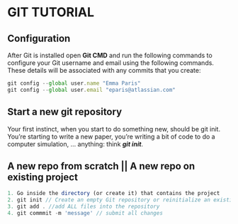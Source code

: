 # GIT TUTORIAL

## Configuration

After Git is installed open **Git CMD** and run the following commands to configure your Git username and email using the following commands.
These details will be associated with any commits that you create:

```js
git config --global user.name "Emma Paris"
git config --global user.email "eparis@atlassian.com"
```

## Start a new git repository

Your first instinct, when you start to do something new, should be git init. You’re starting to write a new paper, you’re writing a bit of code to do a computer simulation, … anything: think ***git init***.

## A new repo from scratch || A new repo on existing project

```js
1. Go inside the directory (or create it) that contains the project 
2. git init // Create an empty Git repository or reinitialize an existing one
3. git add . //add ALL files into the repository
4. git commmit -m 'message' // submit all changes
```
